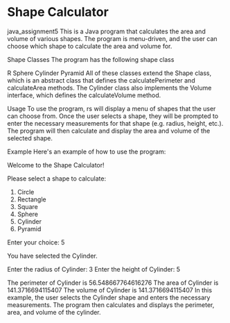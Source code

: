 # Shape Calculator
java_assignment5
This is a Java program that calculates the area and volume of various shapes. The program is menu-driven, and the user can choose which shape to calculate the area and volume for.

Shape Classes
The program has the following shape class

R
Sphere
Cylinder
Pyramid
All of these classes extend the Shape class, which is an abstract class that defines the calculatePerimeter and calculateArea methods. The Cylinder class also implements the Volume interface, which defines the calculateVolume method.

Usage
To use the program, rs will display a menu of shapes that the user can choose from. Once the user selects a shape, they will be prompted to enter the necessary measurements for that shape (e.g. radius, height, etc.). The program will then calculate and display the area and volume of the selected shape.

Example
Here's an example of how to use the program:

Welcome to the Shape Calculator!

Please select a shape to calculate:
1. Circle
2. Rectangle
3. Square
4. Sphere
5. Cylinder
6. Pyramid

Enter your choice: 5

You have selected the Cylinder.

Enter the radius of Cylinder: 3
Enter the height of Cylinder: 5

The perimeter of Cylinder is 56.548667764616276
The area of Cylinder is 141.3716694115407
The volume of Cylinder is 141.3716694115407
In this example, the user selects the Cylinder shape and enters the necessary measurements. The program then calculates and displays the perimeter, area, and volume of the cylinder.
